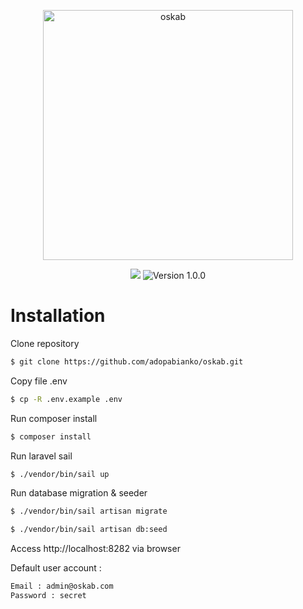 <p align="center">
  <a href="#"><img alt="oskab" src="https://user-images.githubusercontent.com/8348927/101473721-c2b06480-397c-11eb-9d08-b7b30d445049.png" width="400"/></a>
</p>

<p align="center">
<a href="https://laravel.com"><img src="https://img.shields.io/badge/made%20with-Laravel-red"></a>
<img src="https://img.shields.io/badge/version-1.0.0-blueviolet" alt="Version 1.0.0">
</p>

# Installation

Clone repository

```bash
$ git clone https://github.com/adopabianko/oskab.git
```

Copy file .env

```bash
$ cp -R .env.example .env
```

Run composer install

```bash
$ composer install
```

Run laravel sail

```bash
$ ./vendor/bin/sail up
```

Run database migration & seeder
```bash
$ ./vendor/bin/sail artisan migrate
```

```bash
$ ./vendor/bin/sail artisan db:seed
```

Access http://localhost:8282 via browser

Default user account :
```bash
Email : admin@oskab.com
Password : secret
```